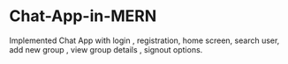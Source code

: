 # Chat-App-in-MERN
Implemented Chat App with login , registration, home screen, search user, add new group , view group details , signout options.
